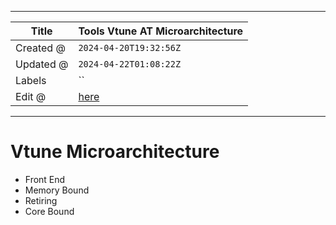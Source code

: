 -----

| Title     | Tools Vtune AT Microarchitecture                  |
| --------- | ------------------------------------------------- |
| Created @ | `2024-04-20T19:32:56Z`                            |
| Updated @ | `2024-04-22T01:08:22Z`                            |
| Labels    | \`\`                                              |
| Edit @    | [here](https://github.com/junxnone/opt/issues/58) |

-----

# Vtune Microarchitecture

  - Front End
  - Memory Bound
  - Retiring
  - Core Bound

